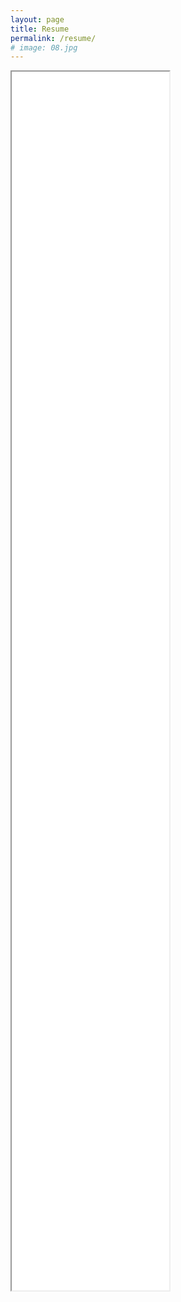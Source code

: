```yaml
---
layout: page
title: Resume
permalink: /resume/
# image: 08.jpg
---
```


<iframe src="/zolan/images/Marco Morales.docx.pdf" width="50%" height="50%">
</iframe>

<!-- <p align="center">
  <img src="/zolan/images/resume.png" />
</p> -->
